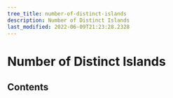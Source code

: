 ```yaml
---
tree_title: number-of-distinct-islands
description: Number of Distinct Islands
last_modified: 2022-06-09T21:23:28.2328
---
```


# Number of Distinct Islands

## Contents
